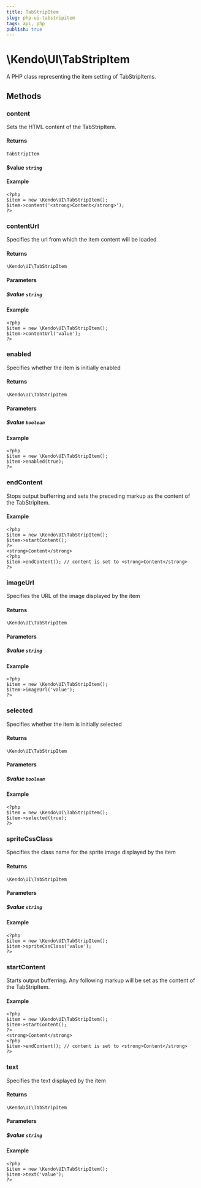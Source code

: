 ```yaml
---
title: TabStripItem
slug: php-ui-tabstripitem
tags: api, php
publish: true
---
```


# \Kendo\UI\TabStripItem

A PHP class representing the item setting of TabStripItems.


## Methods

### content

Sets the HTML content of the TabStripItem.

#### Returns

`TabStripItem`

#### $value `string`

#### Example

    <?php
    $item = new \Kendo\UI\TabStripItem();
    $item->content('<strong>Content</strong>');
    ?>


### contentUrl
Specifies the url from which the item content will be loaded

#### Returns
`\Kendo\UI\TabStripItem`

#### Parameters

##### $value `string`



#### Example 
    <?php
    $item = new \Kendo\UI\TabStripItem();
    $item->contentUrl('value');
    ?>

### enabled
Specifies whether the item is initially enabled

#### Returns
`\Kendo\UI\TabStripItem`

#### Parameters

##### $value `boolean`



#### Example 
    <?php
    $item = new \Kendo\UI\TabStripItem();
    $item->enabled(true);
    ?>

### endContent

Stops output bufferring and sets the preceding markup as the content of the TabStripItem.

#### Example

    <?php
    $item = new \Kendo\UI\TabStripItem();
    $item->startContent();
    ?>
    <strong>Content</strong>
    <?php
    $item->endContent(); // content is set to <strong>Content</strong>
    ?>

### imageUrl
Specifies the URL of the image displayed by the item

#### Returns
`\Kendo\UI\TabStripItem`

#### Parameters

##### $value `string`



#### Example 
    <?php
    $item = new \Kendo\UI\TabStripItem();
    $item->imageUrl('value');
    ?>

### selected
Specifies whether the item is initially selected

#### Returns
`\Kendo\UI\TabStripItem`

#### Parameters

##### $value `boolean`



#### Example 
    <?php
    $item = new \Kendo\UI\TabStripItem();
    $item->selected(true);
    ?>

### spriteCssClass
Specifies the class name for the sprite image displayed by the item

#### Returns
`\Kendo\UI\TabStripItem`

#### Parameters

##### $value `string`



#### Example 
    <?php
    $item = new \Kendo\UI\TabStripItem();
    $item->spriteCssClass('value');
    ?>

### startContent

Starts output bufferring. Any following markup will be set as the content of the TabStripItem.

#### Example

    <?php
    $item = new \Kendo\UI\TabStripItem();
    $item->startContent();
    ?>
    <strong>Content</strong>
    <?php
    $item->endContent(); // content is set to <strong>Content</strong>
    ?>


### text
Specifies the text displayed by the item

#### Returns
`\Kendo\UI\TabStripItem`

#### Parameters

##### $value `string`



#### Example 
    <?php
    $item = new \Kendo\UI\TabStripItem();
    $item->text('value');
    ?>

